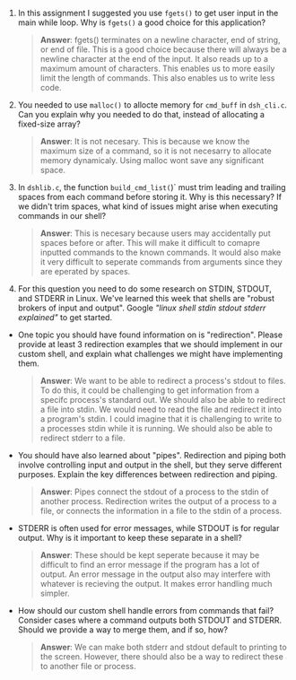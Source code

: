 1. In this assignment I suggested you use `fgets()` to get user input in the main while loop. Why is `fgets()` a good choice for this application?

    > **Answer**:  fgets() terminates on a newline character, end of string, or end of file. This is a good choice because there will always be a newline character at the end of the input. It also reads up to a maximum amount of characters. This enables us to more easily limit the length of commands. This also enables us to write less code.

2. You needed to use `malloc()` to allocte memory for `cmd_buff` in `dsh_cli.c`. Can you explain why you needed to do that, instead of allocating a fixed-size array?

    > **Answer**: It is not necesary. This is because we know the maximum size of a command, so it is not necesarry to allocate memory dynamicaly. Using malloc wont save any significant space. 


3. In `dshlib.c`, the function `build_cmd_list(`)` must trim leading and trailing spaces from each command before storing it. Why is this necessary? If we didn't trim spaces, what kind of issues might arise when executing commands in our shell?

    > **Answer**: This is necesary because users may accidentally put spaces before or after. This will make it difficult to comapre inputted commands to the known commands. It would also make it very difficult to seperate commands from arguments since they are eperated by spaces. 

4. For this question you need to do some research on STDIN, STDOUT, and STDERR in Linux. We've learned this week that shells are "robust brokers of input and output". Google _"linux shell stdin stdout stderr explained"_ to get started.

- One topic you should have found information on is "redirection". Please provide at least 3 redirection examples that we should implement in our custom shell, and explain what challenges we might have implementing them.

    > **Answer**:  We want to be able to redirect a process's stdout to files. To do this, it could be challenging to get information from a specifc process's standard out. We should also be able to redirect a file into stdin. We would need to read the file and redirect it into a program's stdin. I could imagine that it is challenging to write to a processes stdin while it is running. We should also be able to redirect stderr to a file.

- You should have also learned about "pipes". Redirection and piping both involve controlling input and output in the shell, but they serve different purposes. Explain the key differences between redirection and piping.

    > **Answer**:  Pipes connect the stdout of a process to the stdin of another process. Redirection writes the output of a process to a file, or connects the information in a file to the stdin of a process. 

- STDERR is often used for error messages, while STDOUT is for regular output. Why is it important to keep these separate in a shell?

    > **Answer**:  These should be kept seperate because it may be difficult to find an error message if the program has a lot of output. An error message in the output also may interfere with whatever is recieving the output. It makes error handling much simpler. 

- How should our custom shell handle errors from commands that fail? Consider cases where a command outputs both STDOUT and STDERR. Should we provide a way to merge them, and if so, how?

    > **Answer**: We can make both stderr and stdout default to printing to the screen. However, there should also be a way to redirect these to another file or process. 
